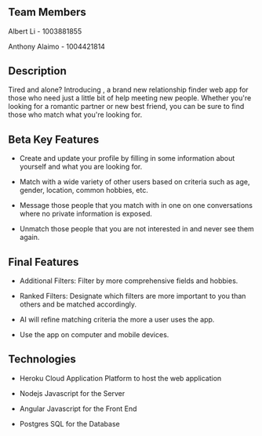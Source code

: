 #

## Team Members ##

Albert Li - 1003881855

Anthony Alaimo - 1004421814

## Description ##

Tired and alone? Introducing <insert name here>,
a brand new relationship finder web app for those who need just a little bit of help meeting new people.
Whether you're looking for a romantic partner or new best friend, you can be sure to find those who match what you're looking for.

## Beta Key Features ##

- Create and update your profile by filling in some information about yourself and what you are looking for.

- Match with a wide variety of other users based on criteria such as age, gender, location, common hobbies, etc.

- Message those people that you match with in one on one conversations where no private information is exposed.

- Unmatch those people that you are not interested in and never see them again.

## Final Features ##

- Additional Filters: Filter by more comprehensive fields and hobbies.

- Ranked Filters: Designate which filters are more important to you than others and be matched accordingly.

- AI will refine matching criteria the more a user uses the app.

- Use the app on computer and mobile devices.

## Technologies ##

- Heroku Cloud Application Platform to host the web application

- Nodejs Javascript for the Server

- Angular Javascript for the Front End

- Postgres SQL for the Database




